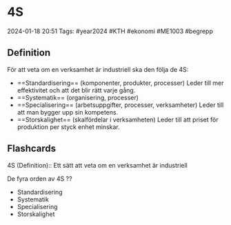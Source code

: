 # 4S

2024-01-18 20:51
Tags: #year2024 #KTH #ekonomi #ME1003 #begrepp

## Definition

För att veta om en verksamhet är industriell ska den följa de 4S:

- ==Standardisering== (komponenter, produkter, processer) Leder till mer effektivitet och att det blir rätt varje gång.
- ==Systematik== (organisering, processer)
- ==Specialisering== (arbetsuppgifter, processer, verksamheter) Leder till att man bygger upp sin kompetens.
- ==Storskalighet== (skalfördelar i verksamheten) Leder till att priset för produktion per styck enhet minskar.

## Flashcards

4S (Definition):: Ett sätt att veta om en verksamhet är industriell
<!--SR:!2024-02-09,7,250!2024-02-10,11,270-->

De fyra orden av 4S
??
- Standardisering
- Systematik
- Specialisering
- Storskalighet
<!--SR:!2024-03-01,22,270!2024-02-14,12,286-->
